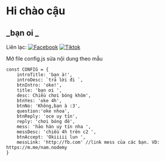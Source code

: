 # Hi chào cậu
## _bạn oi _

Liên lạc: 
[![Facebook](https://i.imgur.com/GRqy96ts.jpg)](https://www.facebook.com/nam.nodemy)
[![Tiktok](https://i.imgur.com/Nbfl1E7t.jpg)](https://www.tiktok.com/@manindev)

Mở file config.js sửa nội dung theo mẫu
```
const CONFIG = {
    introTitle: 'bạn à!',
    introDesc: `trả lời đi `,
    btnIntro: 'oke!',
    title: 'bạn ơi ',
    desc: Chiều chơi bóng khôm',
    btnYes: 'oke 4h',
    btnNo: 'Không,bạn à :3',
    question:'oke nhoa',
    btnReply: 'oce uy tín',
    reply: 'chơi bóng đê',
    mess: 'hảo hán uy tín nha ',
    messDesc: 'chiều 4h trên c2 ',
    btnAccept: 'Okiiiii lun ',
    messLink: 'http://fb.com' //link mess của các bạn. VD: https://m.me/nam.nodemy
}
```

